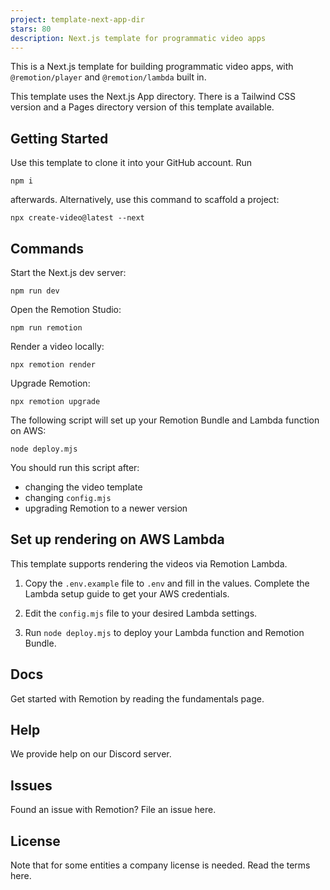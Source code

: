 ```yaml
---
project: template-next-app-dir
stars: 80
description: Next.js template for programmatic video apps
---
```


  
  

This is a Next.js template for building programmatic video apps, with `@remotion/player` and `@remotion/lambda` built in.

This template uses the Next.js App directory. There is a Tailwind CSS version and a Pages directory version of this template available.

Getting Started
---------------

Use this template to clone it into your GitHub account. Run

```
npm i
```

afterwards. Alternatively, use this command to scaffold a project:

```
npx create-video@latest --next
```

Commands
--------

Start the Next.js dev server:

```
npm run dev
```

Open the Remotion Studio:

```
npm run remotion
```

Render a video locally:

```
npx remotion render
```

Upgrade Remotion:

```
npx remotion upgrade
```

The following script will set up your Remotion Bundle and Lambda function on AWS:

```
node deploy.mjs
```

You should run this script after:

-   changing the video template
-   changing `config.mjs`
-   upgrading Remotion to a newer version

Set up rendering on AWS Lambda
------------------------------

This template supports rendering the videos via Remotion Lambda.

1.  Copy the `.env.example` file to `.env` and fill in the values. Complete the Lambda setup guide to get your AWS credentials.
    
2.  Edit the `config.mjs` file to your desired Lambda settings.
    
3.  Run `node deploy.mjs` to deploy your Lambda function and Remotion Bundle.
    

Docs
----

Get started with Remotion by reading the fundamentals page.

Help
----

We provide help on our Discord server.

Issues
------

Found an issue with Remotion? File an issue here.

License
-------

Note that for some entities a company license is needed. Read the terms here.
